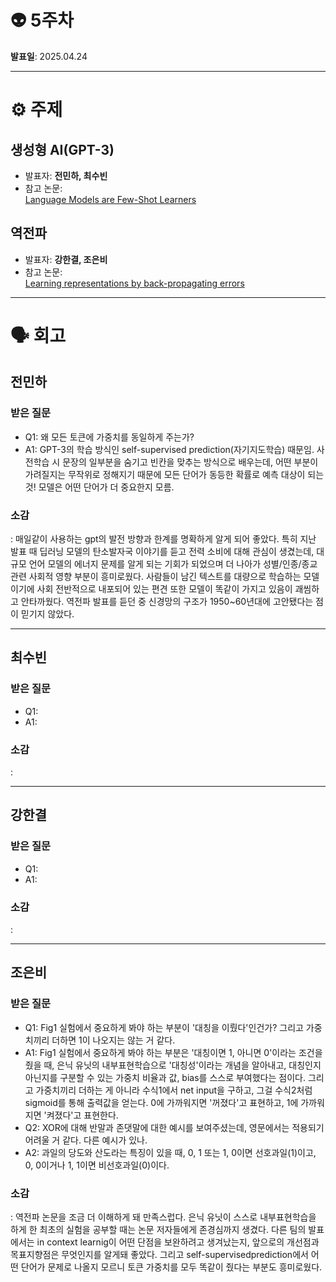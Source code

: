 # 👽 5주차

**발표일**: 2025.04.24

---

# ⚙️ 주제
## 생성형 AI(GPT-3)
- 발표자: **전민하, 최수빈**  
- 참고 논문:  
[Language Models are Few-Shot Learners](https://arxiv.org/pdf/2005.14165)

## 역전파  
- 발표자: **강한결, 조은비**  
- 참고 논문:  
[Learning representations by back-propagating errors](http://www.cs.utoronto.ca/~hinton/absps/naturebp.pdf)

---

# 🗣️ 회고
## 전민하  
### 받은 질문  
   - Q1: 왜 모든 토큰에 가중치를 동일하게 주는가?
   - A1: GPT-3의 학습 방식인 self-supervised prediction(자기지도학습) 때문임. 사전학습 시 문장의 일부분을 숨기고 빈칸을 맞추는 방식으로 배우는데, 어떤 부분이 가려질지는 무작위로 정해지기 때문에 모든 단어가 동등한 확률로 예측 대상이 되는 것! 모델은 어떤 단어가 더 중요한지 모름.

### 소감  
   : 매일같이 사용하는 gpt의 발전 방향과 한계를 명확하게 알게 되어 좋았다. 특히 지난 발표 때 딥러닝 모델의 탄소발자국 이야기를 듣고 전력 소비에 대해 관심이 생겼는데, 대규모 언어 모델의 에너지 문제를 알게 되는 기회가 되었으며 더 나아가 성별/인종/종교 관련 사회적 영향 부분이 흥미로웠다. 사람들이 남긴 텍스트를 대량으로 학습하는 모델이기에 사회 전반적으로 내포되어 있는 편견 또한 모델이 똑같이 가지고 있음이 괘씸하고 안타까웠다. 역전파 발표를 듣던 중 신경망의 구조가 1950~60년대에 고안됐다는 점이 믿기지 않았다.
   
----

## 최수빈
### 받은 질문  
   - Q1:
   - A1:  

### 소감  
   :   
   
---
## 강한결
### 받은 질문  
   - Q1:
   - A1:  

### 소감  
   :   
   
---

## 조은비
### 받은 질문  
   - Q1: Fig1 실험에서 중요하게 봐야 하는 부분이 '대칭을 이뤘다'인건가? 그리고 가중치끼리 더하면 1이 나오지는 않는 거 같다.
   - A1: Fig1 실험에서 중요하게 봐야 하는 부분은 '대칭이면 1, 아니면 0'이라는 조건을 줬을 때, 은닉 유닛의 내부표현학습으로 '대칭성'이라는 개념을 알아내고, 대칭인지 아닌지를 구분할 수 있는 가중치 비율과 값, bias를 스스로 부여했다는 점이다. 그리고 가중치끼리 더하는 게 아니라 수식1에서 net input을 구하고, 그걸 수식2처럼 sigmoid를 통해 출력값을 얻는다. 0에 가까워지면 '꺼졌다'고 표현하고, 1에 가까워지면 '켜졌다'고 표현한다.
   - Q2: XOR에 대해 반말과 존댓말에 대한 예시를 보여주셨는데, 영문에서는 적용되기 어려울 거 같다. 다른 예시가 있나.
   - A2: 과일의 당도와 산도라는 특징이 있을 때, 0, 1 또는 1, 0이면 선호과일(1)이고, 0, 0이거나 1, 1이면 비선호과일(0)이다. 

### 소감  
   : 역전파 논문을 조금 더 이해하게 돼 만족스럽다. 은닉 유닛이 스스로 내부표현학습을 하게 한 최초의 실험을 공부할 때는 논문 저자들에게 존경심까지 생겼다. 다른 팀의 발표에서는 in context learnig이 어떤 단점을 보완하려고 생겨났는지, 앞으로의 개선점과 목표지향점은 무엇인지를 알게돼 좋았다. 그리고 self-supervisedprediction에서 어떤 단어가 문제로 나올지 모르니 토큰 가중치를 모두 똑같이 줬다는 부분도 흥미로웠다.  
